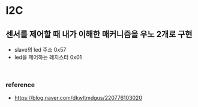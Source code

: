 # I2C
## 센서를 제어할 때 내가 이해한 매커니즘을 우노 2개로 구현

- slave의 led 주소        0x57
- led을 제어하는 레지스터  0x01


<br>

### reference
- https://blog.naver.com/dkwltmdgus/220776103020
